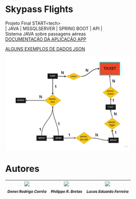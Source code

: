 # Skypass Flights
Projeto Final START&lt;tech&gt;
<br>
| JAVA | MSSQLSERVER | SPRING BOOT | API |
<br>
Sistema JAVA sobre passagens aéreas
<br>
<a href="https://docs.google.com/document/d/1ElRBBApK8j2OIPLHJ2G7ijFpY8Qq2nvwOsQtGmz6KdQ/edit?usp=sharing">DOCUMENTAÇÃO DA APLICAÇÃO APP</a>

<a href="https://docs.google.com/document/d/1nfFfXf5ALRQP5Y97zNybf7_1YFQM3KTI1khI3msPeog/edit?usp=sharing">ALGUNS EXEMPLOS DE DADOS JSON</a>

<img style="width: 400px; height:300px" src="Fluxograma_Skypass_Flights.jpg"/>


 # Autores

| [<img src="https://avatars.githubusercontent.com/u/92703482?v=4" width=115><br><sub>***Dener Rodrigo Corrêa***</sub>](https://github.com/DRC43) |  [<img src="https://avatars.githubusercontent.com/u/86687733?v=4" width=115><br><sub>***Philippe R. Bretas***</sub>](https://github.com/prbretas) |  [<img src="https://avatars.githubusercontent.com/u/90099405?v=4" width=115><br><sub>***Lucas Eduardo Ferreira***</sub>](https://github.com/Luxiosis) |
| :---: | :---: | :---: |
